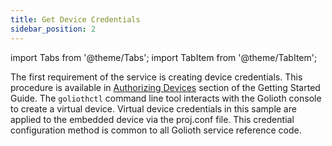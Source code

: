 ```yaml
---
title: Get Device Credentials
sidebar_position: 2
---
```


import Tabs from '@theme/Tabs';
import TabItem from '@theme/TabItem';

The first requirement of the service is creating device credentials. This procedure is available in [Authorizing Devices](/getting-started/3-commandline/6-authorize-devices.md) section of the Getting Started Guide. The `goliothctl` command line tool interacts with the Golioth console to create a virtual device.  Virtual device credentials in this sample are applied to the embedded device via the proj.conf file.  This credential configuration method is common to all Golioth service reference code.
